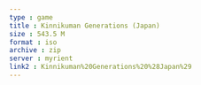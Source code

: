 ```yaml
---
type : game
title : Kinnikuman Generations (Japan)
size : 543.5 M
format : iso
archive : zip
server : myrient
link2 : Kinnikuman%20Generations%20%28Japan%29
---
```

